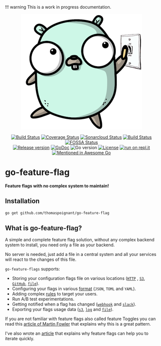 !!! warning
    This is a work in progress documentation.


<p align="center">
  <img src="assets/logo.png" alt="go-feature-flag logo" />
</p>

<p align="center">
    <a href="https://app.circleci.com/pipelines/github/thomaspoignant/go-feature-flag"><img src="https://img.shields.io/circleci/build/github/thomaspoignant/go-feature-flag" alt="Build Status" /></a>
    <a href="https://coveralls.io/github/thomaspoignant/go-feature-flag"><img src="https://coveralls.io/repos/github/thomaspoignant/go-feature-flag/badge.svg" alt="Coverage Status" /></a>
    <a href="https://sonarcloud.io/dashboard?id=thomaspoignant_go-feature-flag"><img src="https://sonarcloud.io/api/project_badges/measure?project=thomaspoignant_go-feature-flag&metric=alert_status" alt="Sonarcloud Status" /></a>
    <a href="https://github.com/thomaspoignant/go-feature-flag/actions?query=workflow%3ACodeQL"><img src="https://github.com/thomaspoignant/go-feature-flag/workflows/CodeQL/badge.svg" alt="Build Status" /></a>
    <a href="https://app.fossa.com/projects/git%2Bgithub.com%2Fthomaspoignant%2Fgo-feature-flag"><img src="https://app.fossa.com/api/projects/git%2Bgithub.com%2Fthomaspoignant%2Fgo-feature-flag.svg?type=shield" alt="FOSSA Status"/></a>
    <br/>
    <a href="https://github.com/thomaspoignant/go-feature-flag/releases"><img src="https://img.shields.io/github/v/release/thomaspoignant/go-feature-flag" alt="Release version" /></a>
    <a href="https://pkg.go.dev/github.com/thomaspoignant/go-feature-flag"><img src="https://godoc.org/github.com/thomaspoignant/go-feature-flag?status.svg" alt="GoDoc" /></a>
    <img src="https://img.shields.io/github/go-mod/go-version/thomaspoignant/go-feature-flag?logo=go%20version" alt="Go version"/>
    <a href="LICENSE"><img src="https://img.shields.io/github/license/thomaspoignant/go-feature-flag" alt="License"/></a>
    <a href="https://replit.com/@thomaspoignant/go-feature-flag-example#main.go"><img src="https://replit.com/badge/github/thomaspoignant/go-feature-flag-example"  alt="run on repl.it"></a>
    <a href="https://github.com/avelino/awesome-go/#server-applications"><img src="https://awesome.re/mentioned-badge-flat.svg" alt="Mentioned in Awesome Go"></a>
</p>

# go-feature-flag

**Feature flags with no complex system to maintain!**

## Installation

```bash
go get github.com/thomaspoignant/go-feature-flag
```

## What is go-feature-flag?

A simple and complete feature flag solution, without any complex backend system to install, you need only a file as your
backend.

No server is needed, just add a file in a central system and all your services will react to the changes of this file.

`go-feature-flags` supports:

- Storing your configuration flags file on various locations ([`HTTP`](#from-an-http-endpoint)
  , [`S3`](#from-a-s3-bucket), [`GitHub`](#from-github), [`file`](#from-a-file)).
- Configuring your flags in various [format](#flags-file-format) (`JSON`, `TOML` and `YAML`).
- Adding complex [rules](#rule-format) to target your users.
- Run A/B test experimentations.
- Getting notified when a flag has changed ([`webhook`](#webhooks) and [`slack`](#slack)).
- Exporting your flags usage data ([`s3`](#s3-exporter), [`log`](#log-exporter) and [`file`](#file-exporter)).

If you are not familiar with feature flags also called feature Toggles you can read
this [article of Martin Fowler](https://www.martinfowler.com/articles/feature-toggles.html)
that explains why this is a great pattern.

I've also wrote an [article](https://medium.com/better-programming/feature-flags-and-how-to-iterate-quickly-7e3371b9986)
that explains why feature flags can help you to iterate quickly.
